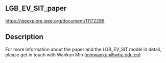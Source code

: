 ## LGB_EV_SIT_paper
https://ieeexplore.ieee.org/document/11172296
## Description
For more information about the paper and the LGB_EV_SIT model in detail, please get in touch with Wankun Min (minwankun@whu.edu.cn)
